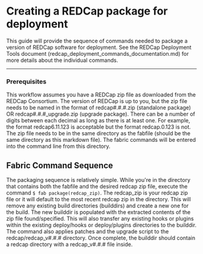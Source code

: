 # Creating a REDCap package for deployment

This guide will provide the sequence of commands needed to package a version of REDCap software for deployment. See the REDCap Deployment Tools document (redcap_deployment_commands_documentation.md) for more details about the individual commands.

---

### Prerequisites  
This workflow assumes you have a REDCap zip file as downloaded from the REDCap Consortium. The version of REDCap is up to you, but the zip file needs to be named in the format of redcap#.#.#.zip (standalone package) OR redcap#.#.#_upgrade.zip (upgrade package). There can be a number of digits between each decimal as long as there is at least one. For example, the format redcap6.11.123 is acceptable but the format redcap.0.123 is not. The zip file needs to be in the same directory as the fabfile (should be the same directory as this markdown file). The fabric commands will be entered into the command line from this directory.

## Fabric Command Sequence  
The packaging sequence is relatively simple. While you're in the directory that contains both the fabfile and the desired redcap zip file, execute the command `$ fab package(redcap_zip)`. The redcap_zip is your redcap zip file or it will default to the most recent redcap zip in the directory. This will remove any existing build directories (builddirs) and create a new one for the build. The new builddir is populated with the extracted contents of the zip file found/specified. This will also transfer any existing hooks or plugins within the existing deploy/hooks or deploy/plugins directories to the builddir. The command also applies patches and the upgrade script to the redcap/redcap_v#.#.# directory. Once complete, the builddir should contain a redcap directory with a redcap_v#.#.# file inside.

